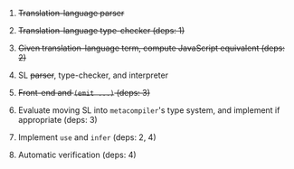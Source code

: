1. ~~Translation-language parser~~

2. ~~Translation-language type-checker (deps: 1)~~

3. ~~Given translation-language term, compute JavaScript equivalent (deps: 2)~~

4. SL ~~parser~~, type-checker, and interpreter

5. ~~Front-end and `(emit ...)` (deps: 3)~~

6. Evaluate moving SL into `metacompiler`'s type system, and implement if appropriate (deps: 3)

7. Implement `use` and `infer` (deps: 2, 4)

8. Automatic verification (deps: 4)

